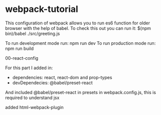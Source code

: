 # webpack-tutorial


 This configuration of webpack allows you to run es6 function for older browser with the help of babel. To check this out you can run it:
 $(npm bin)/babel ./src/greeting.js

To run development mode run: npm run dev
To run production mode run: npm run build

00-react-config

For this part I added in:
- dependencies: react, react-dom and prop-types
- devDependecies: @babel/preset-react

And included @babel/preset-react in presets in webpack.config.js, this is required to understand jsx

added html-webpack-plugin
